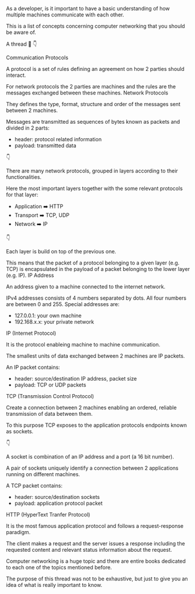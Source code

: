 As a developer, is it important to have a basic understanding of how multiple machines communicate with each other.

This is a list of concepts concerning computer networking that you should be aware of.

A thread 🧵 👇



Communication Protocols

A protocol is a set of rules defining an agreement on how 2 parties should interact.

For network protocols the 2 parties are machines and the rules are the messages exchanged between these machines. Network Protocols

They defines the type, format, structure and order of the messages sent between 2 machines.

Messages are transmitted as sequences of bytes known as packets and divided in 2 parts:

- header: protocol related information
- payload: transmitted data

👇

There are many network protocols, grouped in layers according to their functionalities.

Here the most important layers together with the some relevant protocols for that layer:

- Application ➡️ HTTP
- Transport ➡️ TCP, UDP
- Network ➡️ IP

👇

Each layer is build on top of the previous one.

This means that the packet of a protocol belonging to a given layer (e.g. TCP) is encapsulated in the payload of a packet belonging to the lower layer (e.g. IP). IP Address

An address given to a machine connected to the internet network.

IPv4 addresses consists of 4 numbers separated by dots. All four numbers are between 0 and 255. Special addresses are:

- 127.0.0.1: your own machine
- 192.168.x.x: your private network

IP (Internet Protocol)

It is the protocol enableing machine to machine communication.

The smallest units of data exchanged between 2 machines are IP packets.

An IP packet contains:

- header: source/destination IP address, packet size
- payload: TCP or UDP packets

TCP (Transmission Control Protocol)

Create a connection between 2 machines enabling an ordered, reliable transmission of data between them.

To this purpose TCP exposes to the application protocols endpoints known as sockets.

👇

A socket is combination of an IP address and a port (a 16 bit number).

A pair of sockets uniquely identify a connection between 2 applications running on different machines.

A TCP packet contains:

- header: source/destination sockets
- payload: application protocol packet

HTTP (HyperText Tranfer Protocol)

It is the most famous application protocol and follows a request-response paradigm.

The client makes a request and the server issues a response including the requested content and relevant status information about the request. 

Computer networking is a huge topic and there are entire books dedicated to each one of the topics mentioned before.

The purpose of this thread was not to be exhaustive, but just to give you an idea of what is really important to know.
